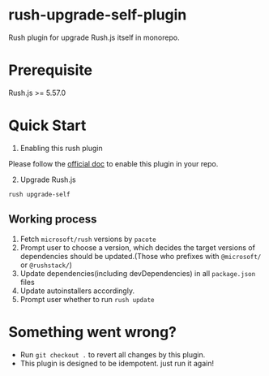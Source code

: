 # rush-upgrade-self-plugin

Rush plugin for upgrade Rush.js itself in monorepo.

# Prerequisite

Rush.js >= 5.57.0

# Quick Start

1. Enabling this rush plugin

Please follow the [official doc](https://rushjs.io/pages/maintainer/using_rush_plugins/) to enable this plugin in your repo.

2. Upgrade Rush.js

```
rush upgrade-self
```

## Working process

1. Fetch `microsoft/rush` versions by `pacote`
2. Prompt user to choose a version, which decides the target versions of dependencies should be updated.(Those who prefixes with `@microsoft/` or `@rushstack/`)
3. Update dependencies(including devDependencies) in all `package.json` files
4. Update autoinstallers accordingly.
5. Prompt user whether to run `rush update`

# Something went wrong?

- Run `git checkout .` to revert all changes by this plugin.
- This plugin is designed to be idempotent. just run it again!